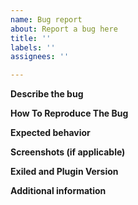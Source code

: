 ```yaml
---
name: Bug report
about: Report a bug here
title: ''
labels: ''
assignees: ''

---
```


**Describe the bug**

**How To Reproduce The Bug**

**Expected behavior**

**Screenshots (if applicable)**

**Exiled and Plugin Version**

**Additional information**

